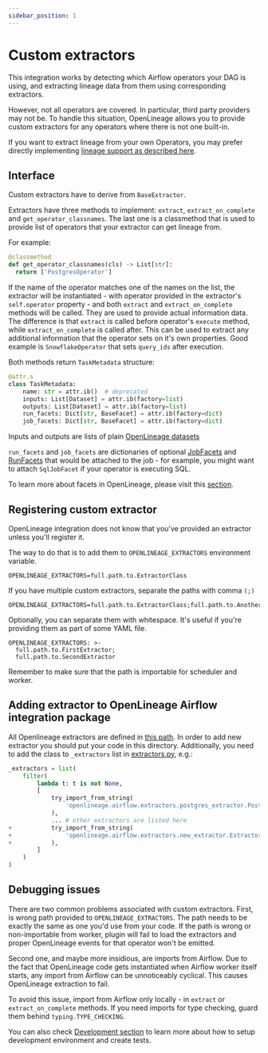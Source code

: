 ```yaml
---
sidebar_position: 1
---
```


# Custom extractors

This integration works by detecting which Airflow operators your DAG is using, and extracting lineage data from them using corresponding extractors.

However, not all operators are covered. In particular, third party providers may not be. To handle this situation, OpenLineage allows you to provide custom extractors for any operators where there is not one built-in.

If you want to extract lineage from your own Operators, you may prefer directly implementing [lineage support as described here](../default-extractors.md).


## Interface

Custom extractors have to derive from `BaseExtractor`.

Extractors have three methods to implement: `extract`, `extract_on_complete` and `get_operator_classnames`.
The last one is a classmethod that is used to provide list of operators that your extractor can get lineage from.

For example:

```python
@classmethod
def get_operator_classnames(cls) -> List[str]:
  return ['PostgresOperator']
```

If the name of the operator matches one of the names on the list, the extractor will be instantiated - with operator
provided in the extractor's `self.operator` property - and both `extract` and `extract_on_complete` methods will be called. 
They are used to provide actual information data. The difference is that `extract` is called before operator's `execute` 
method, while `extract_on_complete` is called after. This can be used to extract any additional information that the operator
sets on it's own properties. Good example is `SnowflakeOperator` that sets `query_ids` after execution.

Both methods return `TaskMetadata` structure:

```python
@attr.s
class TaskMetadata:
    name: str = attr.ib()  # deprecated
    inputs: List[Dataset] = attr.ib(factory=list)
    outputs: List[Dataset] = attr.ib(factory=list)
    run_facets: Dict[str, BaseFacet] = attr.ib(factory=dict)
    job_facets: Dict[str, BaseFacet] = attr.ib(factory=dict)
```

Inputs and outputs are lists of plain [OpenLineage datasets](../../../client/python.md) 

`run_facets` and `job_facets` are dictionaries of optional [JobFacets](../../../client/python.md) and [RunFacets](../../../client/python.md) that would be attached to the job - for example,
you might want to attach `SqlJobFacet` if your operator is executing SQL.

To learn more about facets in OpenLineage, please visit this [section](../../../spec/facets).


## Registering custom extractor

OpenLineage integration does not know that you've provided an extractor unless you'll register it.

The way to do that is to add them to `OPENLINEAGE_EXTRACTORS` environment variable.
```
OPENLINEAGE_EXTRACTORS=full.path.to.ExtractorClass
```

If you have multiple custom extractors, separate the paths with comma `(;)` 
```
OPENLINEAGE_EXTRACTORS=full.path.to.ExtractorClass;full.path.to.AnotherExtractorClass
```

Optionally, you can separate them with whitespace. It's useful if you're providing them as part of some YAML file.

```
OPENLINEAGE_EXTRACTORS: >-
  full.path.to.FirstExtractor;
  full.path.to.SecondExtractor
``` 

Remember to make sure that the path is importable for scheduler and worker.

## Adding extractor to OpenLineage Airflow integration package

All Openlineage extractors are defined in [this path](https://github.com/OpenLineage/OpenLineage/blob/main/integration/airflow/openlineage/airflow/extractors).
In order to add new extractor you should put your code in this directory. Additionally, you need to add the class to `_extractors` list in [extractors.py](https://github.com/OpenLineage/OpenLineage/blob/main/integration/airflow/openlineage/airflow/extractors/extractors.py), e.g.:

```python
_extractors = list(
    filter(
        lambda t: t is not None,
        [
            try_import_from_string(
                'openlineage.airflow.extractors.postgres_extractor.PostgresExtractor'
            ),
            ... # other extractors are listed here
+           try_import_from_string(
+               'openlineage.airflow.extractors.new_extractor.ExtractorClass'
+           ),
        ]
    )
)
```

## Debugging issues

There are two common problems associated with custom extractors. 
First, is wrong path provided to `OPENLINEAGE_EXTRACTORS`. 
The path needs to be exactly the same as one you'd use from your code. If the path is wrong or non-importable from worker, 
plugin will fail to load the extractors and proper OpenLineage events for that operator won't be emitted.

Second one, and maybe more insidious, are imports from Airflow. Due to the fact that OpenLineage code gets instantiated when
Airflow worker itself starts, any import from Airflow can be unnoticeably cyclical. This causes OpenLineage extraction to fail.

To avoid this issue, import from Airflow only locally - in `extract` or `extract_on_complete` methods. If you need imports for 
type checking, guard them behind `typing.TYPE_CHECKING`.

You can also check [Development section](../../../development/developing/) to learn more about how to setup development environment and create tests.